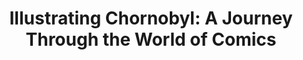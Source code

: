 ---
title: "Illustrating Chornobyl: A Journey Through the World of Comics"
category: ['comics', 'pop']
classes: ['embed', 'iframe']
excerpt: "Spanning geography and timeframe, the pieces displayed in this exhibition provide a vivid look into the anxieties and empathy each author takes in pursuit of a small piece of the greater event that is Chornobyl."
description: "This contribution explores depictions of Chornobyl within the medium of comics. Spanning time and geography, a thematic framework is applied to navigate the disaster as both a simplified setting and a symbol of human tragedy."
header:
    #overlay_image:
    teaser: assets/images/schefer.jpg
contributors:
    - name: Theo Schefer
      bio: Theo Schefer is a History major at Haverford with a Museum Studies minor at Bryn Mawr. Besides reading comics, he likes to "stalk" (wander around) greater Ardmore, go on runs, and listen to 60s folk music.
embed:
    type: storymap
    id: 45acd652f5941b07165a872dca6feefd
    title: reactor-room-exhibition-project
    url: https://uploads.knightlab.com/storymapjs/45acd652f5941b07165a872dca6feefd/reactor-room-exhibition-project/index.html
course: 'RUSSB220 Chornobyl, Bryn Mawr College, Fall 2023'
license: CC BY
---